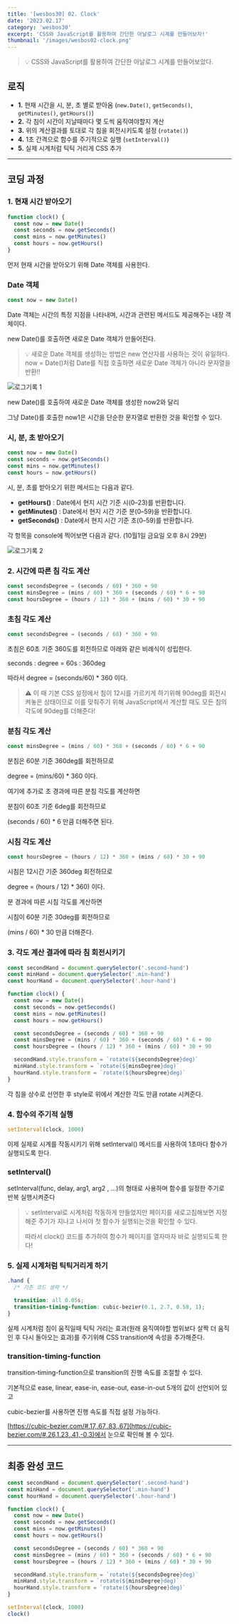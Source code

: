 ```yaml
---
title: '[wesbos30] 02. Clock'
date: '2023.02.17'
category: 'wesbos30'
excerpt: 'CSS와 JavaScript를 활용하여 간단한 아날로그 시계를 만들어보자!'
thumbnail: '/images/wesbos02-clock.png'
---
```


> 💡 CSS와 JavaScript를 활용하여 간단한 아날로그 시계를 만들어보았다.

## 로직

- **1.** 현재 시간을 시, 분, 초 별로 받아옴 (`new.Date()`, `getSeconds()`, `getMinutes()`, `getHours()`)</br>
- **2.** 각 침이 시간이 지날때마다 몇 도씩 움직여야할지 계산</br>
- **3.** 위의 계산결과를 토대로 각 침을 회전시키도록 설정 (`rotate()`)</br>
- **4.** 1초 간격으로 함수를 주기적으로 실행 (`setInterval()`)</br>
- **5.** 실제 시계처럼 틱틱 거리게 CSS 추가</br>

---

## 코딩 과정

### **1. 현재 시간 받아오기**

```jsx
function clock() {
  const now = new Date()
  const seconds = now.getSeconds()
  const mins = now.getMinutes()
  const hours = now.getHours()
}
```

먼저 현재 시간을 받아오기 위해 Date 객체를 사용한다.

### Date 객체

```jsx
const now = new Date()
```

Date 객체는 시간의 특정 지점을 나타내며, 시간과 관련된 메서드도 제공해주는 내장 객체이다.

new Date()를 호출하면 새로운 Date 객체가 만들어진다.

> 💡 새로운 Date 객체를 생성하는 방법은 new 연산자를 사용하는 것이 유일하다.
> now = Date()처럼 Date를 직접 호출하면 새로운 Date 객체가 아니라 문자열을 반환!!

![로그기록 1](https://user-images.githubusercontent.com/87363422/156237712-9a67ff01-73ad-40cb-9ea3-182f8853bdf6.png)

new Date()를 호출하여 새로운 Date 객체를 생성한 now2와 달리

그냥 Date()를 호출한 now1은 시간을 단순한 문자열로 반환한 것을 확인할 수 있다.

### 시, 분, 초 받아오기

```jsx
const now = new Date()
const seconds = now.getSeconds()
const mins = now.getMinutes()
const hours = now.getHours()
```

시, 분, 초를 받아오기 위한 메서드는 다음과 같다.

- **getHours()** : Date에서 현지 시간 기준 시(0–23)를 반환합니다.
- **getMinutes()** : Date에서 현지 시간 기준 분(0–59)을 반환합니다.
- **getSeconds()** : Date에서 현지 시간 기준 초(0–59)를 반환합니다.

각 항목을 console에 찍어보면 다음과 같다. (10월1일 금요일 오후 8시 29분)

![로그기록 2](https://user-images.githubusercontent.com/87363422/156191799-d9687ad7-bb67-499c-8661-9fb93d5f41fd.png)

### **2. 시간에 따른 침 각도 계산**

```jsx
const secondsDegree = (seconds / 60) * 360 + 90
const minsDegree = (mins / 60) * 360 + (seconds / 60) * 6 + 90
const hoursDegree = (hours / 12) * 360 + (mins / 60) * 30 + 90
```

### 초침 각도 계산

```jsx
const secondsDegree = (seconds / 60) * 360 + 90
```

초침은 60초 기준 360도를 회전하므로 아래와 같은 비례식이 성립한다.

seconds : degree = 60s : 360deg

따라서 degree = (seconds/60) \* 360 이다.

> ⚠️ 이 때 기본 CSS 설정에서 침이 12시를 가르키게 하기위해 90deg를 회전시켜놓은 상태이므로 이를 맞춰주기 위해 JavaScript에서 계산할 때도 모든 침의 각도에 90deg를 더해준다!

### 분침 각도 계산

```jsx
const minsDegree = (mins / 60) * 360 + (seconds / 60) * 6 + 90
```

분침은 60분 기준 360deg를 회전하므로

degree = (mins/60) \* 360 이다.

여기에 추가로 초 경과에 따른 분침 각도를 계산하면

분침이 60초 기준 6deg를 회전하므로

(seconds / 60) \* 6 만큼 더해주면 된다.

### 시침 각도 계산

```jsx
const hoursDegree = (hours / 12) * 360 + (mins / 60) * 30 + 90
```

시침은 12시간 기준 360deg 회전하므로

degree = (hours / 12) \* 360) 이다.

분 경과에 따른 시침 각도를 계산하면

시침이 60분 기준 30deg를 회전하므로

(mins / 60) \* 30 만큼 더해준다.

### **3. 각도 계산 결과에 따라 침 회전시키기**

```jsx
const secondHand = document.querySelector('.second-hand')
const minHand = document.querySelector('.min-hand')
const hourHand = document.querySelector('.hour-hand')

function clock() {
  const now = new Date()
  const seconds = now.getSeconds()
  const mins = now.getMinutes()
  const hours = now.getHours()

  const secondsDegree = (seconds / 60) * 360 + 90
  const minsDegree = (mins / 60) * 360 + (seconds / 60) * 6 + 90
  const hoursDegree = (hours / 12) * 360 + (mins / 60) * 30 + 90

  secondHand.style.transform = `rotate(${secondsDegree}deg)`
  minHand.style.transform = `rotate(${minsDegree}deg)`
  hourHand.style.transform = `rotate(${hoursDegree}deg)`
}
```

각 침을 상수로 선언한 후 style로 위에서 계산한 각도 만큼 rotate 시켜준다.

### **4. 함수의 주기적 실행**

```jsx
setInterval(clock, 1000)
```

이제 실제로 시계를 작동시키기 위해 setInterval() 메서드를 사용하여 1초마다 함수가 실행되도록 한다.

### setInterval()

setInterval(func, delay, arg1, arg2 , ...)의 형태로 사용하며 함수를 일정한 주기로 반복 실행시켜준다

> 💡 setInterval로 시계처럼 작동하게 만들었지만 페이지를 새로고침해보면 지정해준 주기가 지나고 나서야 첫 함수가 실행되는것을 확인할 수 있다.
>
> 따라서 clock() 코드를 추가하여 함수가 페이지를 열자마자 바로 실행되도록 한다!

### **5. 실제 시계처럼 틱틱거리게 하기**

```css
.hand {
  /* 기존 코드 생략 */

  transition: all 0.05s;
  transition-timing-function: cubic-bezier(0.1, 2.7, 0.58, 1);
}
```

실제 시계처럼 침이 움직일때 틱틱 거리는 효과(원래 움직여야할 범위보다 살짝 더 움직인 후 다시 돌아오는 효과)를 주기위해 CSS transition에 속성을 추가해준다.

### transition-timing-function

transition-timing-function으로 transition의 진행 속도를 조절할 수 있다.

기본적으로 ease, linear, ease-in, ease-out, ease-in-out 5개의 값이 선언되어 있고

cubic-bezier를 사용하면 진행 속도를 직접 설정 가능하다.

[https://cubic-bezier.com/#.17,.67,.83,.67](https://cubic-bezier.com/#.26,1.23,.41,-0.3)에서 눈으로 확인해 볼 수 있다.

---

## 최종 완성 코드

```jsx
const secondHand = document.querySelector('.second-hand')
const minHand = document.querySelector('.min-hand')
const hourHand = document.querySelector('.hour-hand')

function clock() {
  const now = new Date()
  const seconds = now.getSeconds()
  const mins = now.getMinutes()
  const hours = now.getHours()

  const secondsDegree = (seconds / 60) * 360 + 90
  const minsDegree = (mins / 60) * 360 + (seconds / 60) * 6 + 90
  const hoursDegree = (hours / 12) * 360 + (mins / 60) * 30 + 90

  secondHand.style.transform = `rotate(${secondsDegree}deg)`
  minHand.style.transform = `rotate(${minsDegree}deg)`
  hourHand.style.transform = `rotate(${hoursDegree}deg)`
}

setInterval(clock, 1000)
clock()
```
